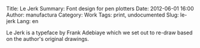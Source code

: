 Title: Le Jerk
Summary: Font design for pen plotters
Date: 2012-06-01 16:00
Author: manufactura
Category: Work
Tags: print, undocumented
Slug: le-jerk
Lang: en

Le Jerk is a typeface by Frank Adebiaye which we set out to re-draw based on the author's original drawings. 

